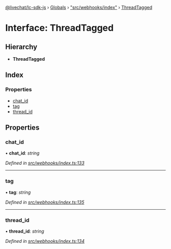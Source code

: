 [@livechat/lc-sdk-js](../README.md) › [Globals](../globals.md) › ["src/webhooks/index"](../modules/_src_webhooks_index_.md) › [ThreadTagged](_src_webhooks_index_.threadtagged.md)

# Interface: ThreadTagged

## Hierarchy

* **ThreadTagged**

## Index

### Properties

* [chat_id](_src_webhooks_index_.threadtagged.md#chat_id)
* [tag](_src_webhooks_index_.threadtagged.md#tag)
* [thread_id](_src_webhooks_index_.threadtagged.md#thread_id)

## Properties

###  chat_id

• **chat_id**: *string*

*Defined in [src/webhooks/index.ts:133](https://github.com/livechat/lc-sdk-js/blob/3cb601c/src/webhooks/index.ts#L133)*

___

###  tag

• **tag**: *string*

*Defined in [src/webhooks/index.ts:135](https://github.com/livechat/lc-sdk-js/blob/3cb601c/src/webhooks/index.ts#L135)*

___

###  thread_id

• **thread_id**: *string*

*Defined in [src/webhooks/index.ts:134](https://github.com/livechat/lc-sdk-js/blob/3cb601c/src/webhooks/index.ts#L134)*
